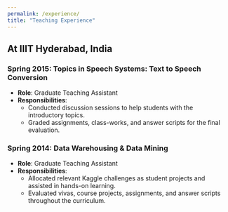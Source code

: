 ```yaml
---
permalink: /experience/
title: "Teaching Experience"
---
```


## At IIIT Hyderabad, India

### Spring 2015: Topics in Speech Systems: Text to Speech Conversion
- **Role**: Graduate Teaching Assistant
- **Responsibilities**:
    - Conducted discussion sessions to help students with the introductory topics.
    - Graded assignments, class-works, and answer scripts for the final evaluation.

### Spring 2014: Data Warehousing & Data Mining
- **Role**: Graduate Teaching Assistant
- **Responsibilities**:
    - Allocated relevant Kaggle challenges as student projects and assisted in hands-on learning.
    - Evaluated vivas, course projects, assignments, and answer scripts throughout the curriculum.

